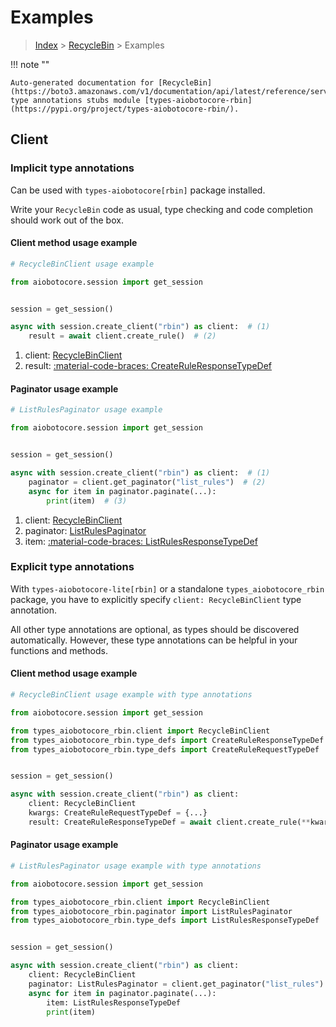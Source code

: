 # Examples

> [Index](../README.md) > [RecycleBin](./README.md) > Examples

!!! note ""

    Auto-generated documentation for [RecycleBin](https://boto3.amazonaws.com/v1/documentation/api/latest/reference/services/rbin.html#recyclebin)
    type annotations stubs module [types-aiobotocore-rbin](https://pypi.org/project/types-aiobotocore-rbin/).

## Client

### Implicit type annotations

Can be used with `types-aiobotocore[rbin]` package installed.

Write your `RecycleBin` code as usual,
type checking and code completion should work out of the box.



#### Client method usage example

```python
# RecycleBinClient usage example

from aiobotocore.session import get_session


session = get_session()

async with session.create_client("rbin") as client:  # (1)
    result = await client.create_rule()  # (2)
```

1. client: [RecycleBinClient](./client.md)
2. result: [:material-code-braces: CreateRuleResponseTypeDef](./type_defs.md#createruleresponsetypedef)



#### Paginator usage example

```python
# ListRulesPaginator usage example

from aiobotocore.session import get_session


session = get_session()

async with session.create_client("rbin") as client:  # (1)
    paginator = client.get_paginator("list_rules")  # (2)
    async for item in paginator.paginate(...):
        print(item)  # (3)
```

1. client: [RecycleBinClient](./client.md)
2. paginator: [ListRulesPaginator](./paginators.md#listrulespaginator)
3. item: [:material-code-braces: ListRulesResponseTypeDef](./type_defs.md#listrulesresponsetypedef)




### Explicit type annotations

With `types-aiobotocore-lite[rbin]`
or a standalone `types_aiobotocore_rbin` package, you have to explicitly specify
`client: RecycleBinClient` type annotation.

All other type annotations are optional, as types should be discovered automatically.
However, these type annotations can be helpful in your functions and methods.


#### Client method usage example

```python
# RecycleBinClient usage example with type annotations

from aiobotocore.session import get_session

from types_aiobotocore_rbin.client import RecycleBinClient
from types_aiobotocore_rbin.type_defs import CreateRuleResponseTypeDef
from types_aiobotocore_rbin.type_defs import CreateRuleRequestTypeDef


session = get_session()

async with session.create_client("rbin") as client:
    client: RecycleBinClient
    kwargs: CreateRuleRequestTypeDef = {...}
    result: CreateRuleResponseTypeDef = await client.create_rule(**kwargs)
```



#### Paginator usage example

```python
# ListRulesPaginator usage example with type annotations

from aiobotocore.session import get_session

from types_aiobotocore_rbin.client import RecycleBinClient
from types_aiobotocore_rbin.paginator import ListRulesPaginator
from types_aiobotocore_rbin.type_defs import ListRulesResponseTypeDef


session = get_session()

async with session.create_client("rbin") as client:
    client: RecycleBinClient
    paginator: ListRulesPaginator = client.get_paginator("list_rules")
    async for item in paginator.paginate(...):
        item: ListRulesResponseTypeDef
        print(item)
```


